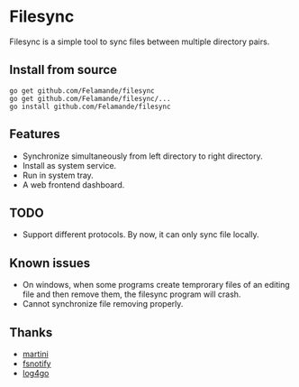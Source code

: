 ﻿# Filesync

Filesync is a simple tool to sync files between multiple directory pairs.

## Install from source
```
go get github.com/Felamande/filesync
go get github.com/Felamande/filesync/...
go install github.com/Felamande/filesync
```

## Features
* Synchronize simultaneously from left directory to right directory.
* Install as system service.
* Run in system tray.
* A web frontend dashboard.

## TODO
* Support different protocols. By now, it can only sync file locally.

## Known issues
* On windows, when some programs create temprorary files of an editing file and then remove them, the filesync program will crash.
* Cannot synchronize file removing properly.

## Thanks
* [martini](https://github.com/go-martini/martini)
* [fsnotify](https://gopkg.in/fsnotify.v1)
* [log4go](https://code.google.com/p/log4go)





